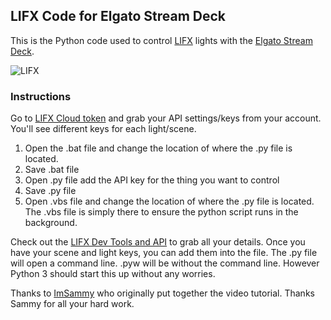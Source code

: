## LIFX Code for Elgato Stream Deck

This is the Python code used to control [LIFX](https://www.lifx.com/) lights with the [Elgato Stream Deck](https://www.elgato.com/en/gaming/stream-deck).

![LIFX](https://github.com/MishManners/LIFX-Streaming/blob/master/Images/Screenshot-2017-09-16-19.31.17.png)

### Instructions

Go to [LIFX Cloud token](https://cloud.lifx.com/settings) and grab your API settings/keys from your account. You'll see different keys for each light/scene.

1. Open the .bat file and change the location of where the .py file is located.
2. Save .bat file
3. Open .py file add the API key for the thing you want to control
4. Save .py file
5. Open .vbs file and change the location of where the .py file is located. The .vbs file is simply there to ensure the python script runs in the background.

Check out the [LIFX Dev Tools and API](https://api.developer.lifx.com/) to grab all your details. Once you have your scene and light keys, you can add them into the file. The .py file will open a command line. .pyw will be without the command line. However Python 3 should start this up without any worries.

Thanks to [ImSammy](https://www.youtube.com/watch?v=UP3PQu4PlaY) who originally put together the video tutorial. Thanks Sammy for all your hard work.
